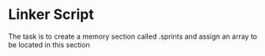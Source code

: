 # Linker Script
The task is to create a memory section called .sprints and assign an array to be located in this section
